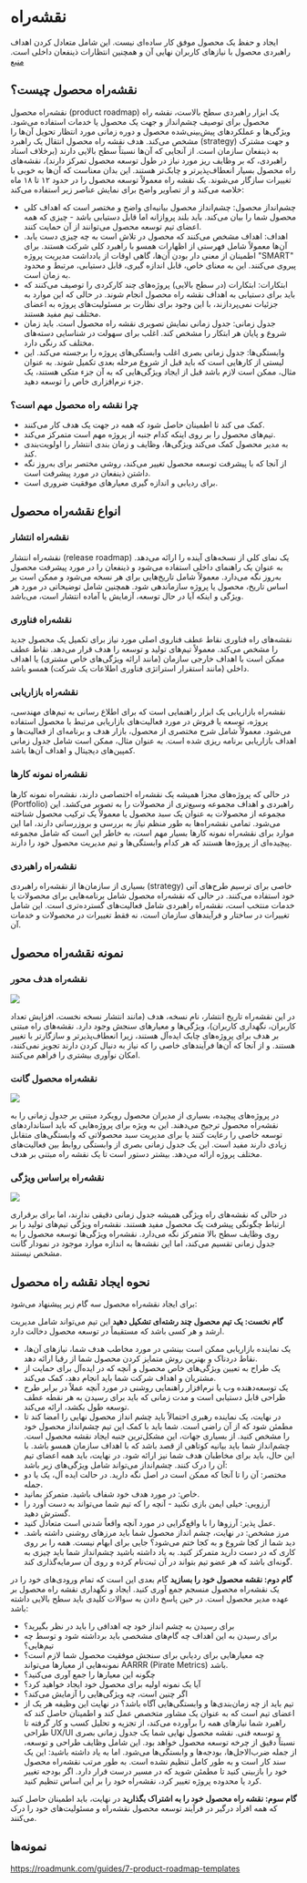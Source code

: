 # نقشه‌راه

ایجاد و حفظ یک محصول موفق کار ساده‌ای نیست. این شامل متعادل کردن اهداف راهبردی محصول با نیازهای کاربران نهایی آن و همچنین انتظارات ذینفعان داخلی است. [منبع](https://careerfoundry.com/en/blog/product-management/product-roadmap-guide)

## نقشه‌راه محصول چیست؟
نقشه‌راه محصول (product roadmap) یک ابزار راهبردی سطح بالاست، نقشه راه محصول برای توصیف چشم‌انداز و جهت یک محصول یا خدمات استفاده می‌شود. ویژگی‌ها و عملکردهای پیش‌بینی‌شده محصول و دوره زمانی مورد انتظار تحویل آن‌ها را مشخص می‌کند.
هدف نقشه راه محصول انتقال یک راهبرد (strategy) و جهت مشترک به ذینفعان سازمان است. از آنجایی که آن‌ها نسبتاً سطح بالایی دارند (برخلاف اسناد راهبردی، که بر وظایف ریز مورد نیاز در طول توسعه محصول تمرکز دارند)، نقشه‌های راه محصول بسیار انعطاف‌پذیرتر و چابک‌تر هستند. این بدان معناست که آن‌ها به خوبی با تغییرات سازگار می‌شوند.
یک نقشه راه معمولاً توسعه محصول را در حدود ۱۲ تا ۱۸ ماه خلاصه می‌کند و از تصاویر واضح برای نمایش عناصر زیر استفاده می‌کند:
- چشم‌انداز محصول: چشم‌انداز محصول بیانیه‌ای واضح و مختصر است که اهداف کلی محصول شما را بیان می‌کند. باید بلند پروازانه اما قابل دستیابی باشد - چیزی که همه اعضای تیم توسعه محصول می‌توانند از آن حمایت کنند.
- اهداف: اهداف مشخص می‌کنند که محصول در تلاش است به چه چیزی دست یابد. آن‌ها معمولاً شامل فهرستی از اظهارات همسو با راهبرد کلی شرکت هستند. برای اطمینان از معنی دار بودن آن‌ها، گاهی اوقات از یادداشت مدیریت پروژه "SMART" پیروی می‌کنند. این به معنای خاص، قابل اندازه گیری، قابل دستیابی، مرتبط و محدود به زمان است.
- ابتکارات: ابتکارات (در سطح بالایی) پروژه‌های چند کارکردی را توصیف می‌کنند که باید برای دستیابی به اهداف نقشه راه محصول انجام شوند. در حالی که این موارد به جزئیات نمی‌پردازند، با این وجود برای نظارت بر مسئولیت‌های پروژه به اعضای مختلف تیم مفید هستند.
- جدول زمانی: جدول زمانی نمایش تصویری نقشه راه محصول است. باید زمان شروع و پایان هر ابتکار را مشخص کند. اغلب برای سهولت در شناسایی دسته‌های مختلف کد رنگی دارد.
- وابستگی‌ها: جدول زمانی بصری اغلب وابستگی‌های پروژه را برجسته می‌کند. این لیستی از کارهایی است که باید قبل از شروع مرحله بعدی تکمیل شوند. به عنوان مثال، ممکن است لازم باشد قبل از ایجاد ویژگی‌هایی که به آن جزء متکی هستند، یک جزء نرم‌افزاری خاص را توسعه دهید.
### چرا نقشه راه محصول مهم است؟
-  کمک می کند تا اطمینان حاصل شود که همه در جهت یک هدف کار می‌کنند.
- تیم‌های محصول را بر روی اینکه کدام جنبه از پروژه مهم است متمرکز می‌کند.
- به مدیر محصول کمک می‌کند ویژگی‌ها، وظایف و زمان بندی انتشار را اولویت‌بندی کند.
- از آنجا که با پیشرفت توسعه محصول تغییر می‌کند، روشی مختصر برای به‌روز نگه داشتن ذینفعان در مورد پیشرفت است.
- برای ردیابی و اندازه گیری معیارهای موفقیت ضروری است.

## انواع نقشه‌راه محصول
### نقشه‌راه انتشار
نقشه‌راه انتشار (release roadmap) یک نمای کلی از نسخه‌های آینده را ارائه می‌دهد. به عنوان یک راهنمای داخلی استفاده می‌شود و ذینفعان را در مورد پیشرفت محصول به‌روز نگه می‌دارد. معمولاً شامل تاریخ‌هایی برای هر نسخه می‌شود و ممکن است بر اساس تاریخ، محصول یا پروژه سازماندهی شود. همچنین شامل توضیحاتی در مورد هر ویژگی و اینکه آیا در حال توسعه، آزمایش یا آماده انتشار است، می‌باشد.
### نقشه‌راه فناوری
نقشه‌های راه فناوری نقاط عطف فناروی اصلی مورد نیاز برای تکمیل یک محصول جدید را مشخص می‌کند. معمولاً تیم‌های تولید و توسعه را هدف قرار می‌دهد. نقاط عطف ممکن است با اهداف خارجی سازمان (مانند ارائه ویژگی‌های خاص مشتری) یا اهداف داخلی (مانند استقرار استراتژی فناوری اطلاعات یک شرکت) همسو باشد.

### نقشه‌راه بازاریابی
نقشه‌راه بازاریابی یک ابزار راهنمایی است که برای اطلاع رسانی به تیم‌های مهندسی، پروژه، توسعه یا فروش در مورد فعالیت‌های بازاریابی مرتبط با محصول استفاده می‌شود. معمولاً شامل شرح مختصری از محصول، بازار هدف و برنامه‌ای از فعالیت‌ها و اهداف بازاریابی برنامه ریزی شده است. به عنوان مثال، ممکن است شامل جدول زمانی کمپین‌های دیجیتال و اهداف آن‌ها باشد.

### نقشه‌راه نمونه کارها
در حالی که پروژه‌های مجزا همیشه یک نقشه‌راه اختصاصی دارند، نقشه‌راه نمونه کارها (Portfolio) راهبردی و اهداف مجموعه وسیع‌تری از محصولات را به تصویر می‌کشد. این مجموعه از محصولات به عنوان یک سبد محصول یا معمولاً یک ترکیب محصول شناخته می‌شود. تمامی نقشه‌راه‌ها به طور منظم نیاز به بررسی و بروزرسانی دارند، اما این موارد برای نقشه‌راه نمونه کارها بسیار مهم است، به خاطر این است که شامل مجموعه پیچیده‌ای از پروژه‌ها هستند که هر کدام وابستگی‌ها و تیم مدیریت محصول خود را دارند.

### نقشه‌راه راهبردی
بسیاری از سازمان‌ها از نقشه‌راه راهبردی (strategy) خاصی برای ترسیم طرح‌های آتی خود استفاده می‌کنند. در حالی که نقشه‌راه محصول شامل برنامه‌هایی برای محصولات یا خدمات منتخب است، نقشه‌راه راهبردی شامل فعالیت‌های گسترده‌تری است. این شامل تغییرات در ساختار و فرآیندهای سازمان است، نه فقط تغییرات در محصولات و خدمات آن.

## نمونه نقشه‌راه محصول

### نقشه‌راه هدف محور

![](_media/roadmap/goalBasedRoadMap.webp)

در این نقشه‌راه تاریخ انتشار، نام نسخه، هدف (مانند انتشار نسخه نخست، افزایش تعداد کاربران، نگهداری کاربران)، ویژگی‌ها و معیارهای سنجش وجود دارد. نقشه‌های راه مبتنی بر هدف برای پروژه‌های چابک ایده‌آل هستند، زیرا انعطاف‌پذیرتر و سازگارتر با تغییر هستند. و از آنجا که آن‌ها فرآیندهای خاصی را که نیاز به دنبال کردن دارند تجویز نمی‌کنند، امکان نوآوری بیشتری را فراهم می‌کنند.

### نقشه‌راه محصول گانت

![](_media/roadmap/ganttChartRoadMap.webp)

در پروژه‌های پیچیده، بسیاری از مدیران محصول رویکرد مبتنی بر جدول زمانی را به نقشه‌راه محصول ترجیح می‌دهند. این به ویژه برای پروژه‌هایی که باید استانداردهای توسعه خاصی را رعایت کنند یا برای مدیریت سبد محصولاتی که وابستگی‌های متقابل زیادی دارند مفید است. این یک جدول زمانی بصری از وابستگی روابط بین فعالیت‌های مختلف پروژه ارائه می‌دهد. بیشتر دستور است تا یک نقشه راه مبتنی بر هدف.

### نقشه‌راه براساس ویژگی

![](_media/roadmap/featureRoadMap.webp)

در حالی که نقشه‌های راه ویژگی همیشه جدول زمانی دقیقی ندارند، اما برای برقراری ارتباط چگونگی پیشرفت یک محصول مفید هستند. نقشه‌راه ویژگی تیم‌های تولید را بر روی وظایف سطح بالا متمرکز نگه می‌دارد. نقشه‌راه ویژگی‌ها توسعه محصول را به جدول زمانی تقسیم می‌کند، اما این نقشه‌ها به اندازه موارد موجود در نمودار گانت مشخص نیستند.

## نحوه ایجاد نقشه راه محصول
برای ایجاد نقشه‌راه محصول سه گام زیر پیشنهاد می‌شود:

**گام نخست: یک تیم محصول چند رشته‌ای تشکیل دهید**
این تیم می‌تواند شامل مدیریت ارشد و هر کسی باشد که مستقیماً در توسعه محصول دخالت دارد.
- یک نماینده بازاریابی ممکن است بینشی در مورد مخاطب هدف شما، نیازهای آن‌ها، نقاط دردناک و بهترین روش متمایز کردن محصول شما از رقبا ارائه دهد.
- یک طراح به تعیین ویژگی‌های خاص محصول و آنچه که در ایده‌آل برای حمایت از مشتریان و اهداف شرکت شما باید انجام دهد، کمک می‌کند.
- یک توسعه‌دهنده وب یا نرم‌افزار راهنمایی روشنی در مورد آنچه عملاً در برابر طرح طراحی قابل دستیابی است و مدت زمانی که باید برای رسیدن به هر نقطه عطف توسعه طول بکشد، ارائه می‌کند.
- در نهایت، یک نماینده رهبری احتمالاً باید چشم انداز محصول نهایی را امضا کند تا مطمئن شود که از آن راضی است.
شما باید با کمک این تیم چشم‌انداز محصول خود را مشخص کنید. از بسیاری جهات، این مشکل‌ترین جنبه ایجاد نقشه محصول است. چشم‌انداز شما باید بیانیه کوتاهی از قصد باشد که با اهداف سازمان همسو باشد. با این حال، باید برای مخاطبان هدف شما نیز ارائه شود. در نهایت، باید همه اعضای تیم آن را درک کنند. چشم‌انداز می‌تواند شامل ویژگی‌های زیر باشد:
- مختصر: آن را تا آنجا که ممکن است در اصل نگه دارید. در حالت ایده آل، یک یا دو جمله.
- خاص: در مورد هدف خود شفاف باشید. متمرکز بمانید.
- آرزویی: خیلی ایمن بازی نکنید - آنچه را که تیم شما می‌تواند به دست آورد را گسترش دهید.
- عمل پذیر: آرزوها را با واقع‌گرایی در مورد آنچه واقعاً شدنی است متعادل کنید.
- مرز مشخص: در نهایت، چشم انداز محصول شما باید مرزهای روشنی داشته باشد. دید شما از کجا شروع و به کجا ختم می‌شود؟ جایی برای ابهام نیست. همه را بر روی کاری که در دست دارید متمرکز کنید.
به یاد داشته باشید چشم‌انداز شما باید چیزی به گونه‌ای باشد که هر عضو تیم بتواند در آن ثبت‌نام کرده و روی آن سرمایه‌گذاری کند.

**گام دوم: نقشه محصول خود را بسازید**
گام بعدی این است که تمام ورودی‌های خود را در یک نقشه‌راه محصول منسجم جمع آوری کنید. ایجاد و نگهداری نقشه راه محصول بر عهده مدیر محصول است. در حین پاسخ دادن به سوالات کلیدی باید سطح بالایی داشته باشد:
- برای رسیدن به چشم انداز خود چه اهدافی را باید در نظر بگیرید؟
- برای رسیدن به این اهداف چه گام‌های مشخصی باید برداشته شود و توسط چه تیم‌هایی؟
- چه معیارهایی برای ردیابی برای سنجش موفقیت محصول شما لازم است؟ نمونه‌هایی از معیارها می‌تواند AARRR (Pirate Metrics) باشد.
- چگونه این معیارها را جمع آوری می‌کنید؟
- آیا یک نمونه اولیه برای محصول خود ایجاد خواهید کرد؟
- اگر چنین است، چه ویژگی‌هایی را آزمایش می‌کند؟
- تیم باید از چه زمان‌بندی‌ها و وابستگی‌هایی آگاه باشد؟
در نهایت این وظیفه هر یک از اعضای تیم است که به عنوان یک مشاور متخصص عمل کند و اطمینان حاصل کند که راهبرد شما نیازهای همه را برآورده می‌کند، از تجزیه و تحلیل کسب و کار گرفته تا طراحی UX/UI و توسعه فنی.
نقشه محصول نهایی شما یک جدول زمانی بصری نسبتاً دقیق از چرخه توسعه محصول خواهد بود. این شامل وظایف طراحی و توسعه، از جمله ضرب‌الاجل‌ها، بودجه‌ها و وابستگی‌ها می‌شود. اما به یاد داشته باشید: این یک سند کار است و به طور کامل تنظیم نشده است. به طور مرتب نقشه‌راه محصول خود را بازبینی کنید تا مطمئن شوید که در مسیر درست قرار دارد. اگر بودجه تغییر کرد یا محدوده پروژه تغییر کرد، نقشه‌راه خود را بر این اساس تنظیم کنید.

**گام سوم: نقشه راه محصول خود را به اشتراک بگذارید**
در نهایت، باید اطمینان حاصل کنید که همه افراد درگیر در فرآیند توسعه محصول نقشه‌راه و مسئولیت‌های خود را درک می‌کنند.


##  نمونه‌ها
https://roadmunk.com/guides/7-product-roadmap-templates
